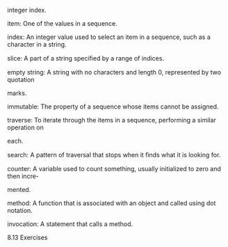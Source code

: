 integer index.

item: One of the values in a sequence.

index: An integer value used to select an item in a sequence, such as a character in a string.

slice: A part of a string speciﬁed by a range of indices.

empty string: A string with no characters and length 0, represented by two quotation

marks.

immutable: The property of a sequence whose items cannot be assigned.

traverse: To iterate through the items in a sequence, performing a similar operation on

each.

search: A pattern of traversal that stops when it ﬁnds what it is looking for.

counter: A variable used to count something, usually initialized to zero and then incre-

mented.

method: A function that is associated with an object and called using dot notation.

invocation: A statement that calls a method.

8.13 Exercises